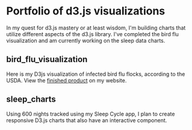 # Portfolio of d3.js visualizations
In my quest for d3.js mastery or at least wisdom, I'm building charts that utilize different aspects of the d3.js library. I've completed the bird flu visualization and am currently working on the sleep data charts.
## bird_flu_visualization
Here is my D3js visualization of infected bird flu flocks, according to the USDA. View the [finished product](lexieheinle.com/birdFlu.html) on my website.
## sleep_charts
Using 600 nights tracked using my Sleep Cycle app, I plan to create responsive D3.js charts that also have an interactive component. 
  
